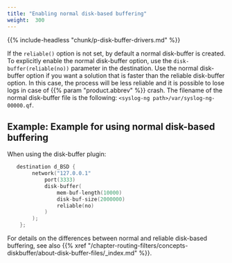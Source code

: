 ```yaml
---
title: "Enabling normal disk-based buffering"
weight:  300
---
```

<!-- DISCLAIMER: This file is based on the syslog-ng Open Source Edition documentation https://github.com/balabit/syslog-ng-ose-guides/commit/2f4a52ee61d1ea9ad27cb4f3168b95408fddfdf2 and is used under the terms of The syslog-ng Open Source Edition Documentation License. The file has been modified by Axoflow. -->

{{% include-headless "chunk/p-disk-buffer-drivers.md" %}}

If the `reliable()` option is not set, by default a normal disk-buffer is created. To explicitly enable the normal disk-buffer option, use the `disk-buffer(reliable(no))` parameter in the destination. Use the normal disk-buffer option if you want a solution that is faster than the reliable disk-buffer option. In this case, the process will be less reliable and it is possible to lose logs in case of {{% param "product.abbrev" %}} crash. The filename of the normal disk-buffer file is the following: `<syslog-ng path>/var/syslog-ng-00000.qf`.


## Example: Example for using normal disk-based buffering

When using the disk-buffer plugin:

```c
   destination d_BSD {
        network("127.0.0.1"
            port(3333)
            disk-buffer(
                mem-buf-length(10000)
                disk-buf-size(2000000)
                reliable(no)
            )
        );
    }; 
```


For details on the differences between normal and reliable disk-based buffering, see also {{% xref "/chapter-routing-filters/concepts-diskbuffer/about-disk-buffer-files/_index.md" %}}.
